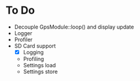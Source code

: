 # To Do

- Decouple GpsModule::loop() and display update
- Logger
- Profiler
- SD Card support
  - [x] Logging
  - Profiling
  - Settings load
  - Settings store
